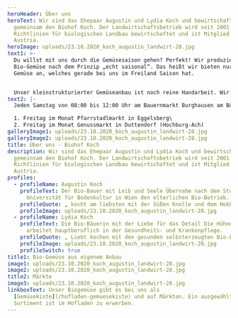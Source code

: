 ```yaml
---
heroHeader: Über uns
heroText: Wir sind das Ehepaar Augustin und Lydia Koch und bewirtschaften
  gemeinsam den Biohof Koch. Der Landwirtschaftsbetrieb wird seit 2001 nach den
  Richtlinien für biologischen Landbau bewirtschaftet und ist Mitglied bei BIO
  Austria.
heroImage: uploads/23.10.2020_koch_augustin_landwirt-28.jpg
text1: >-
  Du willst mit uns durch die Gemüsesaison gehen? Perfekt! Wir produzieren das
  Bio-Gemüse nach dem Prinzip „echt saisonal“. Das heißt wir bieten nur das
  Gemüse an, welches gerade bei uns im Freiland Saison hat.


  Unser kleinstrukturierter Gemüseanbau ist noch reine Handarbeit. Wir setzen, pflegen und ernten per Hand.Unser Biogemüse gibt es bei uns auf Märkten und im Hofladen zu erwerben. Mit unserem abwechselnden Sortiment möchten wir Euch eine genussvolle Abwechslung bieten. Unser Gemüse stammt aus 100% Eigenproduktion.
text2: |-
  Jeden Samstag von 08:00 bis 12:00 Uhr am Bauernmarkt Burghausen am Bürgerplatz

  1. Freitag im Monat Pfarrstadlmarkt in Eggelsberg\
  2. Freitag im Monat Genussmarkt in Duttendorf (Hochburg-Ach)
galleryImage1: uploads/23.10.2020_koch_augustin_landwirt-28.jpg
galleryImage2: uploads/23.10.2020_koch_augustin_landwirt-28.jpg
title: Über uns - Biohof Koch
description: Wir sind das Ehepaar Augustin und Lydia Koch und bewirtschaften
  gemeinsam den Biohof Koch. Der Landwirtschaftsbetrieb wird seit 2001 nach den
  Richtlinien für biologischen Landbau bewirtschaftet und ist Mitglied bei BIO
  Austria.
profiles:
  - profileName: Augustin Koch
    profileText: Der Bio-Bauer mit Leib und Seele Übernahm nach dem Studium an der
      Universität für Bodenkultur in Wien den elterlichen Bio-Betrieb.
    profileQuote: „ kocht am liebsten mit der Süßen Knolle und dem Hokkaido Kürbissen. “
    profileImage: uploads/23.10.2020_koch_augustin_landwirt-28.jpg
  - profileName: Lydia Koch
    profileText: Die Bio-Bäuerin mit der Liebe für das Detail Die Hühnerflüsterin
      arbeitet hauptberuflich in der Gesundheits- und Krankenpflege.
    profileQuote: „ Liebt kochen mit den gesunden selbsterzeugten Bio-Lebensmitteln. “
    profileImage: uploads/23.10.2020_koch_augustin_landwirt-28.jpg
    profileSwitch: true
title1: Bio-Gemüse aus eigenem Anbau
image1: uploads/23.10.2020_koch_augustin_landwirt-28.jpg
image2: uploads/23.10.2020_koch_augustin_landwirt-28.jpg
title2: Märkte
image3: uploads/23.10.2020_koch_augustin_landwirt-28.jpg
linkboxText: Unser Biogemüse gibt es bei uns als
  [Gemüsekiste](/hofladen-gemuesekiste) und auf Märkten. Ein ausgewähltes
  Sortiment ist im Hofladen zu erwerben.
---
```

